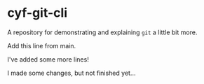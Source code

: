# cyf-git-cli

A repository for demonstrating and explaining `git` a little bit more.

Add this line from main.

I've added some more lines!

I made some changes, but not finished yet...

